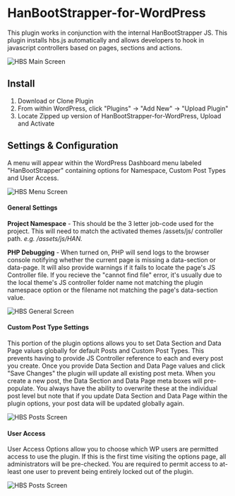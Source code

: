 # HanBootStrapper-for-WordPress
This plugin works in conjunction with the internal HanBootStrapper JS. This plugin installs hbs.js automatically and allows developers to hook in javascript controllers based on pages, sections and actions.

![HBS Main Screen](https://github.com/hansoninc/HanBootStrapper-for-WordPress/blob/master/images/screens/hbs-screen.png)

## Install

1. Download or Clone Plugin
2. From within WordPress, click "Plugins" -> "Add New" -> "Upload Plugin"
3. Locate Zipped up version of HanBootStrapper-for-WordPress, Upload and Activate

## Settings & Configuration
A menu will appear within the WordPress Dashboard menu labeled "HanBootStrapper" containing options for Namespace, Custom Post Types and User Access.

![HBS Menu Screen](https://github.com/hansoninc/HanBootStrapper-for-WordPress/blob/master/images/screens/hbs-screen-menu.png)

#### General Settings
**Project Namespace** - This should be the 3 letter job-code used for the project. This will need to match the activated themes /assets/js/ controller path. *e.g. /assets/js/HAN.*

**PHP Debugging** - When turned on, PHP will send logs to the browser console notifying whether the current page is missing a data-section or data-page. It will also provide warnings if it fails to locate the page's JS Controller file. If you recieve the "cannot find file" error, it's usually due to the local theme's JS controller folder name not matching the plugin namespace option or the filename not matching the page's data-section value.

![HBS General Screen](https://github.com/hansoninc/HanBootStrapper-for-WordPress/blob/master/images/screens/hbs-screen-general.png)

#### Custom Post Type Settings

This portion of the plugin options allows you to set Data Section and Data Page values globally for default Posts and Custom Post Types. This prevents having to provide JS Controller reference to each and every post you create. Once you provide Data Section and Data Page values and click "Save Changes" the plugin will update all existing post meta. When you create a new post, the Data Section and Data Page meta boxes will pre-populate. You always have the ability to overwrite these at the individual post level but note that if you update Data Section and Data Page within the plugin options, your post data will be updated globally again.

![HBS Posts Screen](https://github.com/hansoninc/HanBootStrapper-for-WordPress/blob/master/images/screens/hbs-screen-cpts.png)

#### User Access

User Access Options allow you to choose which WP users are permitted access to use the plugin. If this is the first time visiting the options page, all administrators will be pre-checked. You are required to permit access to at-least one user to prevent being entirely locked out of the plugin.

![HBS Posts Screen](https://github.com/hansoninc/HanBootStrapper-for-WordPress/blob/master/images/screens/hbs-screen-users.png?raw=true)

